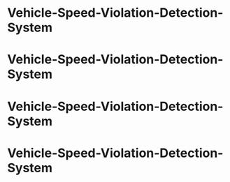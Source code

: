 # Vehicle-Speed-Violation-Detection-System
# Vehicle-Speed-Violation-Detection-System
# Vehicle-Speed-Violation-Detection-System
# Vehicle-Speed-Violation-Detection-System
